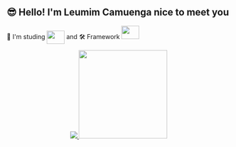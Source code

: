 ## 😎 Hello! I'm Leumim Camuenga nice to meet you 

📖 I'm studing <img align="center" height="30" width="40" src="https://cdn.jsdelivr.net/gh/devicons/devicon/icons/cplusplus/cplusplus-plain.svg" />  and 
🛠 Framework    <img algin="center" height="30" width="40" src="https://cdn.jsdelivr.net/gh/devicons/devicon/icons/qt/qt-original.svg" /> 

<p align="center">
<a href= "https://github.com/Leumim2020">
   
<img src= "https://github-readme-stats.vercel.app/api?username=Leumim2020&show_icons=true&theme=dracula">
<img height="199px"src= "https://github-readme-stats.vercel.app/api/top-langs/?username=Leumim2020&theme=dracula">

</a>
</p>
